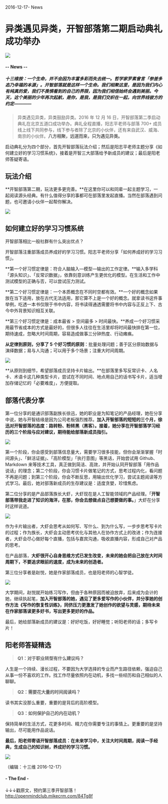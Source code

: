 2016-12-17- News

# 异类遇见异类，开智部落第二期启动典礼成功举办

![](https://mmbiz.qlogo.cn/mmbiz_png/P7zzkBGoztFUtGQKAqGmGGw4yZB9iaYAuy849uQD1xqLmh0TZtriauaibym6NLyoVPt2B4TKIb7eoDUmpqvVhuupg/0?wx_fmt=png)
#### -- News --

##### **十三维按**：一个生命，并不会因为丰富多彩而失去统一。哲学家罗素曾言「参差多态乃幸福的本源」。开智部落就是这样一个生命。我们相聚这里，是因为我们内心有纯真的爱，我们不畏惧看到的自己的界限，因为我们相信始终会遇到美丽。今天，这个美丽的少年再次起航，是你，是我，是我们交织在一起，向世界线彼方的约定————


> 异类遇见异类，异类鼓励异类。2016 年 12 月 16 日，开智部落第二季启动典礼在北京五道口成功举办。典礼全程直播，阳志平老师与部落 700+ 成员线上线下共同参与，线下参与者除了北京的小伙伴，还有来自武汉、威海、南京的小伙伴。**八方相聚，远道而来，只为遇见异类。**

启动典礼分为四个部分，首先开智部落玩法介绍；然后是阳志平老师主题分享《如何建立好的学习习惯系统》，接着是开智三大部落给予新成员的建议；最后是阳老师答疑寄语。

## 玩法介绍

**开智部落第二期，玩法更多更完善。**在这里你可以和同辈一起主题学习，一起阅读源头经典。有什么值得分享的事都可在部落里发起直播。当然在部落遇到问题，也可邀请小伙伴一起帮你解决。

![](https://mmbiz.qlogo.cn/mmbiz_jpg/ice5enJHe2TjmgX5Yxia5BQWiasYjTibBvicLVw8h8UvzAbvMMD54L6icfYicmUHY96FJATgibYe5gUwD3loZIRwG9wQOg/0?wx_fmt=jpeg)

## 如何建立好的学习习惯系统

开智部落相比一般社群有什么突出优点？

开智部落注重部落成员养成好的学习习惯。阳志平老师分享「如何养成好的学习习惯」。

**第一个好习惯定律是：符合人脑输入—模型—输出的工作定律。**输入多学科「源头知识」、「反常识数据」，依靠刻意训练产生更优化的模型。在生活和工作中测试模型的正确与否，可以尝试压力测试。

**第二个好习惯定律是：一个本质概念在不同时空都有效。**一个好的概念如果放在当下适用，放在古代无法适用，那它算不上是一个好的概念。就拿读书这件事举例，吃透一本书仅限于书中内容，将书读得通透需要将书中内容与正反上下、古今中外背景知识相互关联。

**第三个好习惯定律是：成本最省 > 空间最多 > 时间最快。**养成一个好习惯采用最节省成本的方式是最好的，但很多人往往在生活里却将时间最快排在第一位，期待速成，忽略大时间周期，容易造成做事三分钟热度、行动瘫痪。

**从定律到原则，分享了 5 个好习惯的原则**：批量处理问题；善于区分原始数据与演绎数据；易与人沟通；可以用于多个场景；注重大时间周期。

![](https://mmbiz.qlogo.cn/mmbiz_png/ice5enJHe2TjmgX5Yxia5BQWiasYjTibBvicL82BibXFQYu5rytKwQCLYCgZ9SSX6qppDhgkNUSJONKYBXyk4pjKFv5g/0?wx_fmt=png)  


**​从原则到细节，希望部落成员坚持卡片输出。**在部落里多写反常识卡、人名卡、术语卡这几种类型卡片，尝试在不同时间、地点用自己的话书写卡片，适当增加存储记忆的「必要难度」，方便提取。

## 部落代表分享

第一位分享的是通识部落副族长徐迅，她的职业是为知笔记的产品经理，她在分享中说，她与开智结缘是因为公司老板强烈推荐。**加入开智部落的短短的三个月，徐迅对开智部落的态度：路转粉、粉转黑（黑客）。接着，她分享在开智部落学习经历的三个阶段与应对建议，期待能给部落新成员指引。**

**![](https://mmbiz.qlogo.cn/mmbiz_jpg/ice5enJHe2TjmgX5Yxia5BQWiasYjTibBvicLGyagWPuIVwf3hRT9WZrfBATiclxnYpFIk32wNuXh7qiauMiaISy5mGJNA/0?wx_fmt=jpeg)**

第一个阶段，你会感受到部落信息量大，需要学习很多技能，但你会渐渐掌握「时间源头」、「鲜活证据」、「高阶模型」「执行意图」等黑话，开始尝试用 Github、Markdown 来等技术工具，真正做到简洁、高效，并开始认同开智部落「用作品说话」的理念；第二个阶段，你会习惯卡片做笔记的方式，思考过程内化，看问题不再是问题；到第三个阶段，你会不断反思，用输出优化学习，尝试主题阅读等方式学习。最后，她对部落新成员的生存建议是：适度贪婪，珍惜焦虑。

第二位分享的是产品部落族长大虾，大虾现在是人工智能领域的产品经理。「**开智部落带我走进了知识的海洋，在那，你会去想做点自己想要做的事。**」大虾在分享时这样说道。

![](https://mmbiz.qlogo.cn/mmbiz_jpg/ice5enJHe2TjmgX5Yxia5BQWiasYjTibBvicLA7hlh5gzqlriaOYVKYSNDvy6lUTzTDA9VdicvNYV27gDKsgiajs2Eo9MA/0?wx_fmt=jpeg)

作为卡片输出者，大虾会思考从如何写、写什么、到为什么写，一步步思考写卡片的过程；作为族长，大虾会主动思考优化与其他人在协作方式上的改进；作为连接者，大虾会尽心做好每个直播，包括与嘉宾沟通，吸收直播内容，形成自己对产品的思考。

在产品部落，**大虾很开心自身思维方式已发生改变，未来的她会把自己放在大时间周期下，不要追求眼前的速度，成为未来的创造者。**

第三位分享者是赵悦，她是作家部落成员，也是阳老师的心智学徒。

![](https://mmbiz.qlogo.cn/mmbiz_jpg/ice5enJHe2TjmgX5Yxia5BQWiasYjTibBvicLlrz8zO4985vG8OFN9FmbvrfEyvg0wkmibmaiceg9MEFCPBc0mPuywJ2g/0?wx_fmt=jpeg)  


大学期间，赵悦就开始练习写作，但由于各种原因而被迫放弃，后来成为会计的她，继续执起笔，**加入开智部落的她，遇见了更多爱写作的小伙伴，并分享她的创作方法《写作的恢复性训练》，同侪压力更激发了她创作的欲望与灵感，期待未来在作家部落读更多好书，写出更多更好的作品。**

最后，她给部落新成员的建议是：好好吃饭，好好睡觉；听阳老师的话；多写卡片！

## 阳老师答疑精选

> **Q1：对于职业转型有什么建议吗？**

人生是一个持续、漫长过程，不要因为大学选择的专业而产生路径依赖，强迫自己从事一份不喜欢的工作。找工作尽量依照内在动机，多找一些经历和自己相似的人聊聊。

> **Q2：需要花大量的时间阅读吗？**

读书其实没那么重要，重要的是背后的高阶模型。

> **Q3：如何保护自己的内在动机？**

保持简单的生活方式，花更多时间、精力在你需要专注的事情上。更重要的是坚持输出，尽可能用作品说话。

**最后，阳老师寄语开智部落成员：在未来学习中，关注大时间周期，阅读一手经典，生成自己的知识树，养成好的学习习惯。**

![](https://mmbiz.qlogo.cn/mmbiz_jpg/ice5enJHe2TjmgX5Yxia5BQWiasYjTibBvicLDj6OEuHSQzmzT55ppV1DPsvD24CSicBibWYtuQjGcjsINVTUfOIxrJUw/0?wx_fmt=jpeg)


（编辑：十三维 2016-12-17）

#### - The End -


↓↓↓戳原文，预约第三季开智部落！
http://openmindclub.mikecrm.com/84Tg8f
